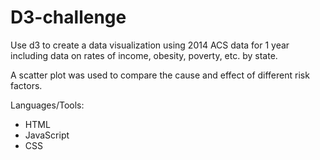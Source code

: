 # D3-challenge

Use d3 to create a data visualization using 2014 ACS data for 1 year including data on rates of income, obesity, poverty, etc. by state. 

A scatter plot was used to compare the cause and effect of different risk factors. 

Languages/Tools:
- HTML
- JavaScript
- CSS
